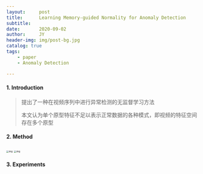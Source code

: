 ```yaml
---
layout:     post
title:      Learning Memory-guided Normality for Anomaly Detection
subtitle:   
date:       2020-09-02
author:     JY
header-img: img/post-bg.jpg
catalog: true
tags:
    - paper
    - Anomaly Detection

---
```




#### 1. Introduction

> 提出了一种在视频序列中进行异常检测的无监督学习方法
>
> 本文认为单个原型特征不足以表示正常数据的各种模式，即视频的特征空间存在多个原型
>
> 



#### 2. Method

<img src="https://github.com/ZJU-CVs/zju-cvs.github.io/raw/master/img/Anomaly-Detection/26.png" alt="img" style="zoom:40%;" />



<img src="https://github.com/ZJU-CVs/zju-cvs.github.io/raw/master/img/Anomaly-Detection/27.png" alt="img" style="zoom:40%;" />



#### 3. Experiments



